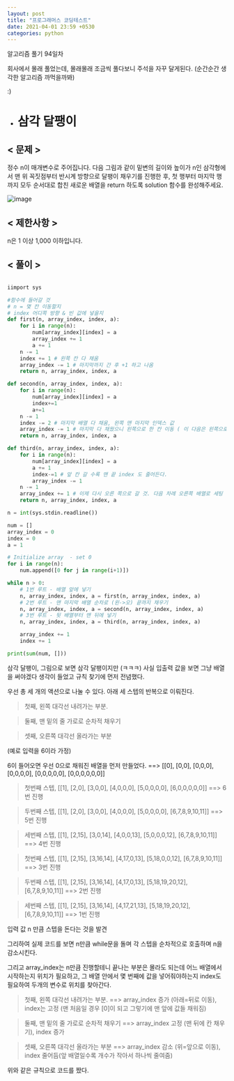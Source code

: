 ```yaml
---
layout: post
title: "프로그래머스 코딩테스트"
date: 2021-04-01 23:59 +0530
categories: python
---
```


알고리즘 풀기 94일차

회사에서 몰래 풀었는데, 몰래몰래 조금씩 풀다보니 주석을 자꾸 달게된다. (순간순간 생각한 알고리즘 까먹을까봐)

:)

- # 삼각 달팽이

## < 문제 >

정수 n이 매개변수로 주어집니다. 다음 그림과 같이 밑변의 길이와 높이가 n인 삼각형에서 맨 위 꼭짓점부터 반시계 방향으로 달팽이 채우기를 진행한 후, 첫 행부터 마지막 행까지 모두 순서대로 합친 새로운 배열을 return 하도록 solution 함수를 완성해주세요.

![image](https://user-images.githubusercontent.com/50662636/113160289-541f4b80-9278-11eb-9f79-beff47fc2468.png)

## < 제한사항 >

n은 1 이상 1,000 이하입니다.

## < 풀이 >

```python

iimport sys

#함수에 들어갈 것
# n = 몇 칸 이동할지
# index 어디쪽 방향 & 빈 값에 넣을지
def first(n, array_index, index, a):
    for i in range(n):
        num[array_index][index] = a
        array_index += 1
        a += 1
    n -= 1
    index += 1 # 왼쪽 칸 다 채움
    array_index -= 1 # 마지막까지 간 후 +1 하고 나옴
    return n, array_index, index, a

def second(n, array_index, index, a):
    for i in range(n):
        num[array_index][index] = a
        index+=1
        a+=1
    n -= 1
    index -= 2 # 마지막 배열 다 채움, 왼쪽 맨 마지막 인덱스 값
    array_index -= 1 # 마지막 다 채웠으니 왼쪽으로 한 칸 이동 ( 이 다음은 왼쪽으로 갈 것 )
    return n, array_index, index, a

def third(n, array_index, index, a):
    for i in range(n):
        num[array_index][index] = a
        a += 1
        index-=1 # 앞 칸 갈 수록 맨 끝 index 도 줄어든다.
        array_index -= 1
    n -= 1
    array_index += 1 # 이제 다시 오른 쪽으로 갈 것. 다음 차례 오른쪽 배열로 세팅
    return n, array_index, index, a

n = int(sys.stdin.readline())

num = []
array_index = 0
index = 0
a = 1

# Initialize array  - set 0
for i in range(n):
    num.append([0 for j in range(i+1)])

while n > 0:
    # 1번 루트 - 배열 앞에 넣기
    n, array_index, index, a = first(n, array_index, index, a)
    # 2번 루트 - 맨 마지막 배열 순차로 (왼->오) 끝까지 채우기
    n, array_index, index, a = second(n, array_index, index, a)
    # 3번 루트 - 뒷 배열부터 맨 뒤에 넣기
    n, array_index, index, a = third(n, array_index, index, a)

    array_index += 1
    index += 1

print(sum(num, []))

```

삼각 달팽이, 그림으로 보면 삼각 달팽이지만 (ㅋㅋㅋ) 사실 입출력 값을 보면 그냥 배열을 써야겠다 생각이 들었고 규칙 찾기에 먼저 전념했다.

우선 총 세 개의 액션으로 나눌 수 있다. 아래 세 스텝의 반복으로 이뤄진다.

> 첫째, 왼쪽 대각선 내려가는 부분.

> 둘째, 맨 밑의 줄 가로로 순차적 채우기

> 셋째, 오른쪽 대각선 올라가는 부분

(예로 입력을 6이라 가정)

6이 들어오면 우선 0으로 채워진 배열을 먼저 만들었다. ==> [[0], [0,0], [0,0,0], [0,0,0,0], [0,0,0,0,0], [0,0,0,0,0,0]]

> 첫번째 스텝, [[1], [2,0], [3,0,0], [4,0,0,0], [5,0,0,0,0], [6,0,0,0,0,0]] ==> 6번 진행

> 두번째 스텝, [[1], [2,0], [3,0,0], [4,0,0,0], [5,0,0,0,0], [6,7,8,9,10,11]] ==> 5번 진행

> 세번째 스텝, [[1], [2,15], [3,0,14], [4,0,0,13], [5,0,0,0,12], [6,7,8,9,10,11]] ==> 4번 진행

> 첫번째 스텝, [[1], [2,15], [3,16,14], [4,17,0,13], [5,18,0,0,12], [6,7,8,9,10,11]] ==> 3번 진행

> 두번째 스텝, [[1], [2,15], [3,16,14], [4,17,0,13], [5,18,19,20,12], [6,7,8,9,10,11]] ==> 2번 진행

> 세번째 스텝, [[1], [2,15], [3,16,14], [4,17,21,13], [5,18,19,20,12], [6,7,8,9,10,11]] ==> 1번 진행

입력 값 n 만큼 스텝을 돈다는 것을 발견

그리하여 실제 코드를 보면 n만큼 while문을 돌며 각 스텝을 순차적으로 호출하며 n을 감소시킨다.

그리고 array_index는 n만큼 진행할테니 끝나는 부분은 몰라도 되는데 어느 배열에서 시작하는지 위치가 필요하고, 그 배열 안에서 몇 번째에 값을 넣어줘야하는지 index도 필요하여 두개의 변수로 위치를 찾아간다.

> 첫째, 왼쪽 대각선 내려가는 부분. ==> array_index 증가 (아래=뒤로 이동), index는 고정 (맨 처음일 경우 [0]이 되고 그렇기에 맨 앞에 값들 채워짐)

> 둘째, 맨 밑의 줄 가로로 순차적 채우기 ==> array_index 고정 (맨 뒤에 칸 채우기), index 증가

> 셋째, 오른쪽 대각선 올라가는 부분 ==> array_index 감소 (위=앞으로 이동), index 줄어듬(앞 배열일수록 개수가 작아서 하나씩 줄여줌)

위와 같은 규칙으로 코드를 짰다.
